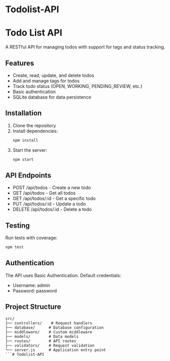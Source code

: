 # Todolist-API
# Todo List API

A RESTful API for managing todos with support for tags and status tracking.

## Features

- Create, read, update, and delete todos
- Add and manage tags for todos
- Track todo status (OPEN, WORKING, PENDING_REVIEW, etc.)
- Basic authentication
- SQLite database for data persistence

## Installation

1. Clone the repository
2. Install dependencies:
   ```bash
   npm install
   ```
3. Start the server:
   ```bash
   npm start
   ```

## API Endpoints

- POST /api/todos - Create a new todo
- GET /api/todos - Get all todos
- GET /api/todos/:id - Get a specific todo
- PUT /api/todos/:id - Update a todo
- DELETE /api/todos/:id - Delete a todo

## Testing

Run tests with coverage:
```bash
npm test
```

## Authentication

The API uses Basic Authentication. Default credentials:
- Username: admin
- Password: password

## Project Structure

```
src/
├── controllers/    # Request handlers
├── database/      # Database configuration
├── middleware/    # Custom middleware
├── models/        # Data models
├── routes/        # API routes
├── validators/    # Request validation
└── server.js      # Application entry point
```# Todolist-API

